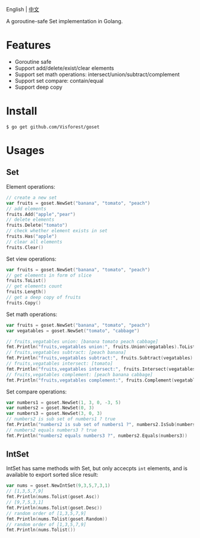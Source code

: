 English | [中文](README_ZH.md)

A goroutine-safe Set implementation in Golang.

# Features

- Goroutine safe
- Support add/delete/exist/clear elements
- Support set math operations: intersect/union/subtract/complement
- Support set compare: contain/equal
- Support deep copy

# Install

```
$ go get github.com/Visforest/goset
```

# Usages

## Set
Element operations:

```go
// create a new set
var fruits = goset.NewSet("banana", "tomato", "peach")
// add elements
fruits.Add("apple","pear")
// delete elements
fruits.Delete("tomato")
// check whether element exists in set
fruits.Has("apple")
// clear all elements
fruits.Clear()
```

Set view operations:

```go
var fruits = goset.NewSet("banana", "tomato", "peach")
// get elements in form of slice
fruits.ToList() 
// get elements count
fruits.Length()
// get a deep copy of fruits
fruits.Copy()
```

Set math operations:

```go
var fruits = goset.NewSet("banana", "tomato", "peach")
var vegatables = goset.NewSet("tomato", "cabbage")

// fruits,vegatables union: [banana tomato peach cabbage]
fmt.Println("fruits,vegatables union:", fruits.Union(vegatables).ToList())
// fruits,vegatables subtract: [peach banana]
fmt.Println("fruits,vegatables subtract:", fruits.Subtract(vegatables).ToList())
// fruits,vegatables intersect: [tomato]
fmt.Println("fruits,vegatables intersect:", fruits.Intersect(vegatables).ToList())
// fruits,vegatables complement: [peach banana cabbage]
fmt.Println("fruits,vegatables complement:", fruits.Complement(vegatables).ToList())
```

Set compare operations:

```go
var numbers1 = goset.NewSet(1, 3, 0, -3, 5)
var numbers2 = goset.NewSet(0, 3)
var numbers3 = goset.NewSet(3, 0, 3)
// numbers2 is sub set of numbers1 ? true
fmt.Println("numbers2 is sub set of numbers1 ?", numbers2.IsSub(numbers1))
// numbers2 equals numbers3 ? true
fmt.Println("numbers2 equals numbers3 ?", numbers2.Equals(numbers3))
```

## IntSet

IntSet has same methods with Set, but only accecpts `int` elements, and is available to export sorted slice result:

```go
var nums = goset.NewIntSet(9,3,5,7,3,1)
// [1,3,5,7,9]
fmt.Println(nums.Tolist(goset.Asc))
// [9,7,5,3,1]
fmt.Println(nums.Tolist(goset.Desc))
// random order of [1,3,5,7,9]
fmt.Println(nums.Tolist(goset.Random))
// random order of [1,3,5,7,9]
fmt.Println(nums.Tolist())
```